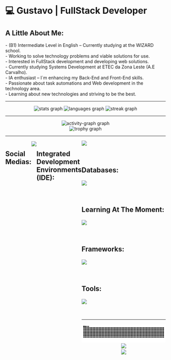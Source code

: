 <br clear="both">
<h1> 💻 <strong>Gustavo | FullStack Developer</strong> </h1>
<h2>A Little About Me:</h2>
- (B1) Intermediate Level in English – Currently studying at the WIZARD school. <br>
- Working to solve technology problems and viable solutions for use.  <br>
- Interested in FullStack development and developing web solutions. <br>
- Currently studying Systems Development at ETEC da Zona Leste (A.E Carvalho).  <br>
- IA enthusiast – I`m enhancing my Back-End and Front-End skills. <br>
- Passionate about task automations and Web development in the technology area.  <br>
- Learning about new technologies and striving to be the best. <br>
<hr>
<div align="left">
<div align="center">  
<img src="https://github-readme-stats.vercel.app/api?username=kgsilva7&hide_title=false&hide_rank=false&show_icons=true&include_all_commits=true&count_private=true&disable_animations=false&theme=midnight-purple&locale=en&hide_border=false&order=1" height="160" alt="stats graph"  />
<img src="https://github-readme-stats.vercel.app/api/top-langs?username=kgsilva7&locale=en&hide_title=false&layout=compact&card_width=320&langs_count=12&theme=midnight-purple&hide_border=false&order=2" height="170" alt="languages graph"  />
<img src="https://streak-stats.demolab.com?user=kgsilva7&locale=en&mode=daily&theme=midnight-purple&hide_border=true&border_radius=5&order=3" height="150" alt="streak graph"  />
  <hr>
  <img src="https://github-readme-activity-graph.vercel.app/graph?username=kgsilva7&radius=16&theme=tokyo-night&area=true&order=5&hide_border=true" height="300" alt="activity-graph graph"  />
  <div align="center">
  <img src="https://github-profile-trophy.vercel.app?username=kgsilva7&theme=tokyonight&column=-1&row=1&margin-w=8&margin-h=8&no-bg=false&no-frame=false&order=4" height="150" alt="trophy graph"  />
</div>
</div>
<hr>
<div style="display: flex";>
<h2>Social Medias:</h2>
<div align="left">
    <img src="https://skillicons.dev/icons?i=github,linkedin,gmail,instagram,discord" align="center" /> <br> <br> 
   <br>
</div> 
<h2>Integrated Development Environments (IDE):</h2>
<div align="left">
  <div align="left">
    <img src="https://skillicons.dev/icons?i=vscode,eclipse,arduino,androidstudio" align="left" /> <br> <br>
   <br>
  <h2>Databases:</h2>  
<div align="left">
    <img src="https://skillicons.dev/icons?i=mysql,sqlite,firebase" align="center" /> <br> <br> 
   <br>
</div>
  <h2>Learning At The Moment:</h2>
<div align="left">
    <img src="https://skillicons.dev/icons?i=html,css,java,js,cpp,kotlin,php,python" align="center" /> <br> <br>
   <br>
</div> 
  <h2>Frameworks:</h2>
<div align="left">
    <img src="https://skillicons.dev/icons?i=bootstrap,nodejs,sequelize" align="center" /> <br> <br> 
   <br>
</div>
  <h2>Tools:</h2>
<div align="left">
    <img src="https://skillicons.dev/icons?i=git,figma,linux,npm,markdown,anaconda" align="center" /> <br> <br> 
   <br>
</div> 
<hr>
<div align="center">
<img alt="snake eating my contributions" src="https://raw.githubusercontent.com/kgsilva7/kgsilva7/output/github-contribution-grid-snake.svg"/>
</div>
<div align="center">
  <div align="center">
  <img src="https://visitor-badge.laobi.icu/badge?page_id=kgsilva7.kgsilva7&left_color=purple&right_color=purple"  />
</div>
<img width=100% src="https://capsule-render.vercel.app/api?type=waving&color=8a2be2&height=135&section=footer"/>
